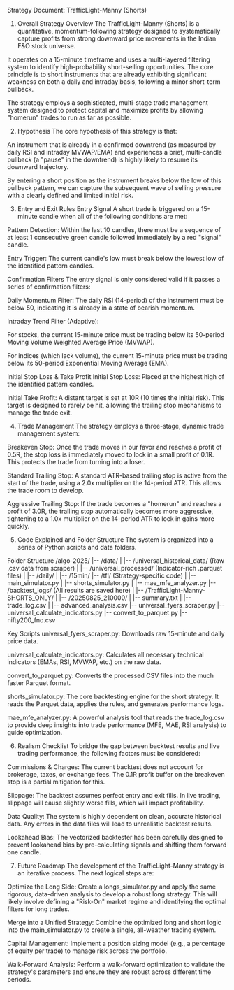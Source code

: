 Strategy Document: TrafficLight-Manny (Shorts)
1. Overall Strategy Overview
The TrafficLight-Manny (Shorts) is a quantitative, momentum-following strategy designed to systematically capture profits from strong downward price movements in the Indian F&O stock universe.

It operates on a 15-minute timeframe and uses a multi-layered filtering system to identify high-probability short-selling opportunities. The core principle is to short instruments that are already exhibiting significant weakness on both a daily and intraday basis, following a minor short-term pullback.

The strategy employs a sophisticated, multi-stage trade management system designed to protect capital and maximize profits by allowing "homerun" trades to run as far as possible.

2. Hypothesis
The core hypothesis of this strategy is that:

An instrument that is already in a confirmed downtrend (as measured by daily RSI and intraday MVWAP/EMA) and experiences a brief, multi-candle pullback (a "pause" in the downtrend) is highly likely to resume its downward trajectory.

By entering a short position as the instrument breaks below the low of this pullback pattern, we can capture the subsequent wave of selling pressure with a clearly defined and limited initial risk.

3. Entry and Exit Rules
Entry Signal
A short trade is triggered on a 15-minute candle when all of the following conditions are met:

Pattern Detection: Within the last 10 candles, there must be a sequence of at least 1 consecutive green candle followed immediately by a red "signal" candle.

Entry Trigger: The current candle's low must break below the lowest low of the identified pattern candles.

Confirmation Filters
The entry signal is only considered valid if it passes a series of confirmation filters:

Daily Momentum Filter: The daily RSI (14-period) of the instrument must be below 50, indicating it is already in a state of bearish momentum.

Intraday Trend Filter (Adaptive):

For stocks, the current 15-minute price must be trading below its 50-period Moving Volume Weighted Average Price (MVWAP).

For indices (which lack volume), the current 15-minute price must be trading below its 50-period Exponential Moving Average (EMA).

Initial Stop Loss & Take Profit
Initial Stop Loss: Placed at the highest high of the identified pattern candles.

Initial Take Profit: A distant target is set at 10R (10 times the initial risk). This target is designed to rarely be hit, allowing the trailing stop mechanisms to manage the trade exit.

4. Trade Management
The strategy employs a three-stage, dynamic trade management system:

Breakeven Stop: Once the trade moves in our favor and reaches a profit of 0.5R, the stop loss is immediately moved to lock in a small profit of 0.1R. This protects the trade from turning into a loser.

Standard Trailing Stop: A standard ATR-based trailing stop is active from the start of the trade, using a 2.0x multiplier on the 14-period ATR. This allows the trade room to develop.

Aggressive Trailing Stop: If the trade becomes a "homerun" and reaches a profit of 3.0R, the trailing stop automatically becomes more aggressive, tightening to a 1.0x multiplier on the 14-period ATR to lock in gains more quickly.

5. Code Explained and Folder Structure
The system is organized into a series of Python scripts and data folders.

Folder Structure
/algo-2025/
|-- /data/
|   |-- /universal_historical_data/  (Raw .csv data from scraper)
|   |-- /universal_processed/        (Indicator-rich .parquet files)
|       |-- /daily/
|       |-- /15min/
|-- /tfl/                           (Strategy-specific code)
|   |-- main_simulator.py
|   |-- shorts_simulator.py
|   |-- mae_mfe_analyzer.py
|-- /backtest_logs/                 (All results are saved here)
|   |-- /TrafficLight-Manny-SHORTS_ONLY/
|       |-- /20250825_210000/
|           |-- summary.txt
|           |-- trade_log.csv
|           |-- advanced_analysis.csv
|-- universal_fyers_scraper.py
|-- universal_calculate_indicators.py
|-- convert_to_parquet.py
|-- nifty200_fno.csv

Key Scripts
universal_fyers_scraper.py: Downloads raw 15-minute and daily price data.

universal_calculate_indicators.py: Calculates all necessary technical indicators (EMAs, RSI, MVWAP, etc.) on the raw data.

convert_to_parquet.py: Converts the processed CSV files into the much faster Parquet format.

shorts_simulator.py: The core backtesting engine for the short strategy. It reads the Parquet data, applies the rules, and generates performance logs.

mae_mfe_analyzer.py: A powerful analysis tool that reads the trade_log.csv to provide deep insights into trade performance (MFE, MAE, RSI analysis) to guide optimization.

6. Realism Checklist
To bridge the gap between backtest results and live trading performance, the following factors must be considered:

Commissions & Charges: The current backtest does not account for brokerage, taxes, or exchange fees. The 0.1R profit buffer on the breakeven stop is a partial mitigation for this.

Slippage: The backtest assumes perfect entry and exit fills. In live trading, slippage will cause slightly worse fills, which will impact profitability.

Data Quality: The system is highly dependent on clean, accurate historical data. Any errors in the data files will lead to unrealistic backtest results.

Lookahead Bias: The vectorized backtester has been carefully designed to prevent lookahead bias by pre-calculating signals and shifting them forward one candle.

7. Future Roadmap
The development of the TrafficLight-Manny strategy is an iterative process. The next logical steps are:

Optimize the Long Side: Create a longs_simulator.py and apply the same rigorous, data-driven analysis to develop a robust long strategy. This will likely involve defining a "Risk-On" market regime and identifying the optimal filters for long trades.

Merge into a Unified Strategy: Combine the optimized long and short logic into the main_simulator.py to create a single, all-weather trading system.

Capital Management: Implement a position sizing model (e.g., a percentage of equity per trade) to manage risk across the portfolio.

Walk-Forward Analysis: Perform a walk-forward optimization to validate the strategy's parameters and ensure they are robust across different time periods.